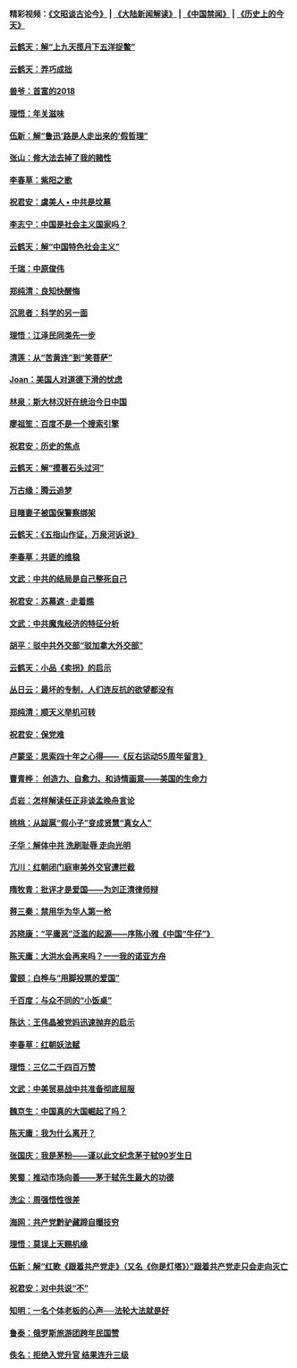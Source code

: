 #### 精彩视频：[《文昭谈古论今》](https://github.com/gfw-breaker/wenzhao/blob/master/README.md?t=01260630) | [《大陆新闻解读》](https://github.com/gfw-breaker/ntdtv-comedy/blob/master/README.md?t=01260630) | [《中国禁闻》](https://github.com/gfw-breaker/ntdtv-news/blob/master/README.md?t=01260630) | [《历史上的今天》](https://github.com/gfw-breaker/today-in-history/blob/master/README.md?t=01260630) 

#### [云鹤天：解“上九天揽月下五洋捉鳖”](../pages/nsc993/n11000750.md?t=01260630) 

#### [云鹤天：弄巧成拙](../pages/nsc993/n11000722.md?t=01260630) 

#### [兽爷：首富的2018](../pages/nsc993/n11000693.md?t=01260630) 

#### [理悟：年关滋味](../pages/nsc993/n10998847.md?t=01260630) 

#### [伍新：解“鲁迅‘路是人走出来的’假哲理”](../pages/nsc993/n10998777.md?t=01260630) 

#### [张山：修大法去掉了我的赌性](../pages/nsc993/n10997702.md?t=01260630) 

#### [李春草：紫阳之歌](../pages/nsc993/n10997679.md?t=01260630) 

#### [祝君安：虞美人 • 中共是坟墓](../pages/nsc993/n10996090.md?t=01260630) 

#### [李志宁：中国是社会主义国家吗？](../pages/nsc993/n10996097.md?t=01260630) 

#### [云鹤天：解“中国特色社会主义”](../pages/nsc993/n10996043.md?t=01260630) 

#### [千瑞：中原俊伟](../pages/nsc993/n10995401.md?t=01260630) 

#### [郑纯清：良知快醒悔](../pages/nsc993/n10995385.md?t=01260630) 

#### [沉思者：科学的另一面](../pages/nsc993/n10996074.md?t=01260630) 

#### [理悟：江泽民同类先一步](../pages/nsc993/n10995378.md?t=01260630) 

#### [清莲：从“苦黄连”到“笑菩萨”](../pages/nsc993/n10995466.md?t=01260630) 

#### [Joan：美国人对道德下滑的忧虑](../pages/nsc993/n10995424.md?t=01260630) 

#### [林泉：斯大林汉奸在统治今日中国](../pages/nsc993/n10995210.md?t=01260630) 

#### [廖祖笙：百度不是一个搜索引擎](../pages/nsc993/n10994961.md?t=01260630) 

#### [祝君安：历史的焦点](../pages/nsc993/n10994925.md?t=01260630) 

#### [云鹤天：解“摸著石头过河”](../pages/nsc993/n10993325.md?t=01260630) 

#### [万古缘：腾云追梦](../pages/nsc993/n10993120.md?t=01260630) 

#### [目睹妻子被国保警察绑架](../pages/nsc993/n10991525.md?t=01260630) 

#### [云鹤天：《五指山作证，万泉河诉说》](../pages/nsc993/n10991603.md?t=01260630) 

#### [李春草：共匪的维稳](../pages/nsc993/n10991348.md?t=01260630) 

#### [文武：中共的结局是自己整死自己](../pages/nsc993/n10989899.md?t=01260630) 

#### [祝君安：苏幕遮 · 走着瞧](../pages/nsc993/n10988901.md?t=01260630) 

#### [文武：中共魔鬼经济的特征分析](../pages/nsc993/n10987387.md?t=01260630) 

#### [胡平：驳中共外交部“驳加拿大外交部”](../pages/nsc993/n10987378.md?t=01260630) 

#### [云鹤天：小品《卖拐》的启示](../pages/nsc993/n10984392.md?t=01260630) 

#### [丛日云：最坏的专制，人们连反抗的欲望都没有](../pages/nsc993/n10984377.md?t=01260630) 

#### [郑纯清：顺天义举机可转](../pages/nsc993/n10984369.md?t=01260630) 

#### [祝君安：保党难](../pages/nsc993/n10984362.md?t=01260630) 

#### [卢蒙坚：思索四十年之心得——《反右运动55周年留言》](../pages/nsc993/n10984355.md?t=01260630) 

#### [曹青桦： 创造力、自愈力、和诗情画意——美国的生命力](../pages/nsc993/n10984216.md?t=01260630) 

#### [贞岩：怎样解读任正非谈孟晚舟言论](../pages/nsc993/n10984650.md?t=01260630) 

#### [桃桃：从跋扈“假小子”变成贤慧“真女人”](../pages/nsc993/n10984416.md?t=01260630) 

#### [子华：解体中共 洗刷耻辱 走向光明](../pages/nsc993/n10984019.md?t=01260630) 

#### [亢川：红朝闭门庭审美外交官遭拦截](../pages/nsc993/n10984050.md?t=01260630) 

#### [隋牧青：批评才是爱国——为刘正清律师辩](../pages/nsc993/n10983057.md?t=01260630) 

#### [蒋三秦：禁用华为华人第一枪](../pages/nsc993/n10982973.md?t=01260630) 

#### [苏晓康：“平庸恶”泛滥的起源——序陈小雅《中国“牛仔”》](../pages/nsc993/n10982008.md?t=01260630) 

#### [陈天庸：大洪水会再来吗？一一我的诺亚方舟](../pages/nsc993/n10981086.md?t=01260630) 

#### [雷颐：白桦与“用脚投票的爱国”](../pages/nsc993/n10981048.md?t=01260630) 

#### [千百度：与众不同的“小饭桌”](../pages/nsc993/n10978639.md?t=01260630) 

#### [陈达：王伟晶被党妈迅速抛弃的启示](../pages/nsc993/n10976450.md?t=01260630) 

#### [李春草：红朝妖法赋](../pages/nsc993/n10976387.md?t=01260630) 

#### [理悟：三亿二千四百万赞](../pages/nsc993/n10975966.md?t=01260630) 

#### [文武：中美贸易战中共准备彻底屈服](../pages/nsc993/n10974571.md?t=01260630) 

#### [魏京生：中国真的大国崛起了吗？](../pages/nsc993/n10974530.md?t=01260630) 

#### [陈天庸：我为什么离开？](../pages/nsc993/n10974493.md?t=01260630) 

#### [张国庆：我是茅粉——谨以此文纪念茅于轼90岁生日](../pages/nsc993/n10974477.md?t=01260630) 

#### [笑蜀：推动市场向善——茅于轼先生最大的功德](../pages/nsc993/n10974451.md?t=01260630) 

#### [洗尘：周强悟性很差](../pages/nsc993/n10973701.md?t=01260630) 

#### [海网：共产党黔驴藏蹄自曝技穷](../pages/nsc993/n10969562.md?t=01260630) 

#### [理悟：莫误上天赐机缘](../pages/nsc993/n10969514.md?t=01260630) 

#### [伍新：解“红歌《跟着共产党走》（又名《你是灯塔》）”跟着共产党走只会走向灭亡](../pages/nsc993/n10969074.md?t=01260630) 

#### [祝君安：对中共说“不”](../pages/nsc993/n10968464.md?t=01260630) 

#### [知明：一名个体老板的心声──法轮大法就是好](../pages/nsc993/n10967473.md?t=01260630) 

#### [鲁泰：俄罗斯旅游团跨年民国赞](../pages/nsc993/n10967035.md?t=01260630) 

#### [佚名：拒绝入党升官  结果连升三级](../pages/nsc993/n10965069.md?t=01260630) 

